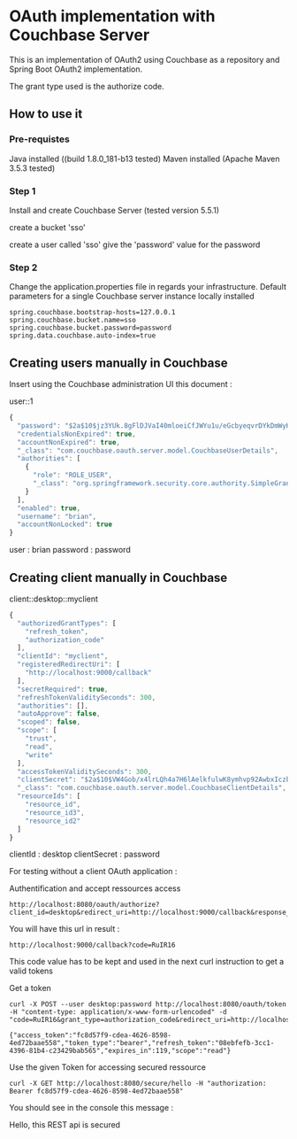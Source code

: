 # OAuth implementation with Couchbase Server

This is an implementation of OAuth2 using Couchbase as a repository and Spring Boot OAuth2 implementation.

The grant type used is the authorize code.

## How to use it

### Pre-requistes

Java installed ((build 1.8.0_181-b13 tested)
Maven installed (Apache Maven 3.5.3 tested)

### Step 1
Install and create Couchbase Server (tested version 5.5.1) 

create a bucket 'sso'

create a user called 'sso' give the 'password' value for the password

### Step 2
Change the application.properties file in regards your infrastructure. 
Default parameters for a single Couchbase server instance locally installed

```
spring.couchbase.bootstrap-hosts=127.0.0.1
spring.couchbase.bucket.name=sso
spring.couchbase.bucket.password=password
spring.data.couchbase.auto-index=true  
```

## Creating users manually in Couchbase

Insert using the Couchbase administration UI this document :

user::1

```javascript
{
  "password": "$2a$10$jz3YUk.8gFlDJVaI40mloeiCfJWYu1u/eGcbyeqvrDYkDmWyK8esq",
  "credentialsNonExpired": true,
  "accountNonExpired": true,
  "_class": "com.couchbase.oauth.server.model.CouchbaseUserDetails",
  "authorities": [
    {
      "role": "ROLE_USER",
      "_class": "org.springframework.security.core.authority.SimpleGrantedAuthority"
    }
  ],
  "enabled": true,
  "username": "brian",
  "accountNonLocked": true
}
```

user 		: brian
password 	: password

## Creating client manually in Couchbase

client::desktop::myclient

```javascript
{
  "authorizedGrantTypes": [
    "refresh_token",
    "authorization_code"
  ],
  "clientId": "myclient",
  "registeredRedirectUri": [
    "http://localhost:9000/callback"
  ],
  "secretRequired": true,
  "refreshTokenValiditySeconds": 300,
  "authorities": [],
  "autoApprove": false,
  "scoped": false,
  "scope": [
    "trust",
    "read",
    "write"
  ],
  "accessTokenValiditySeconds": 300,
  "clientSecret": "$2a$10$VW4Gob/x4lrLQh4a7H6lAelkfulwK8ymhvp92AwbxIczbJWx2fYui",
  "_class": "com.couchbase.oauth.server.model.CouchbaseClientDetails",
  "resourceIds": [
    "resource_id",
    "resource_id3",
    "resource_id2"
  ]
}
```
clientId 	 : desktop
clientSecret : password

For testing without a client OAuth application :

Authentification and accept ressources access 

```
http://localhost:8080/oauth/authorize?client_id=desktop&redirect_uri=http://localhost:9000/callback&response_type=code&scope=read
```

You will have this url in result :

```
http://localhost:9000/callback?code=RuIR16
```

This code value has to be kept and used in the next curl instruction to get a valid tokens

Get a token

```
curl -X POST --user desktop:password http://localhost:8080/oauth/token -H "content-type: application/x-www-form-urlencoded" -d "code=RuIR16&grant_type=authorization_code&redirect_uri=http://localhost:9000/callback&scope=read"

{"access_token":"fc8d57f9-cdea-4626-8598-4ed72baae558","token_type":"bearer","refresh_token":"08ebfefb-3cc1-4396-81b4-c23429bab565","expires_in":119,"scope":"read"}     
```

Use the given Token for accessing secured ressource

```
curl -X GET http://localhost:8080/secure/hello -H "authorization: Bearer fc8d57f9-cdea-4626-8598-4ed72baae558"
```

You should see in the console this message :


Hello, this REST api is secured  
